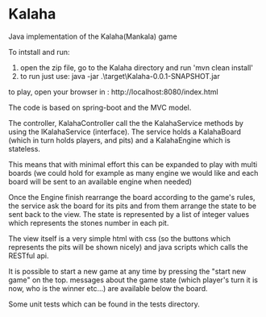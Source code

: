 # Kalaha
Java implementation of the Kalaha(Mankala) game

To intstall and run:
1) open the zip file, go to the Kalaha directory and run 'mvn clean install'
2) to run just use: java -jar .\target\Kalaha-0.0.1-SNAPSHOT.jar

to play, open your browser in : http://localhost:8080/index.html

The code is based on spring-boot and the MVC model.

The controller, KalahaController call the the KalahaService methods by using the IKalahaService (interface). The service holds a KalahaBoard (which in turn holds players, and pits) and a KalahaEngine which is stateless.

This means that with minimal effort this can be expanded to play with multi boards (we could hold for example as many engine we would like and each board will be sent to an available engine when needed)

Once the Engine finish rearrange the board according to the game's rules, the service ask the board for its pits and from them arrange the state to be sent back to the view. The state is represented by a list of integer values which represents the stones number in each pit.

The view itself is a very simple html with css (so the buttons which represents the pits will be shown nicely) and java scripts which calls the RESTful api.

It is possible to start a new game at any time by pressing the "start new game" on the top.
messages about the game state (which player's turn it is now, who is the winner etc...) are available below the board.

Some unit tests which can be found in the tests directory.
